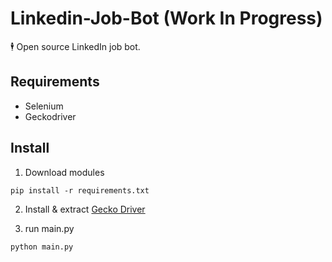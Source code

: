 # Linkedin-Job-Bot (Work In Progress)
🕴️ Open source LinkedIn job bot.

## Requirements
- Selenium
- Geckodriver

## Install

1. Download modules
```
pip install -r requirements.txt
```

2. Install & extract [Gecko Driver](https://github.com/mozilla/geckodriver/releases)

3. run main.py
```
python main.py
```
